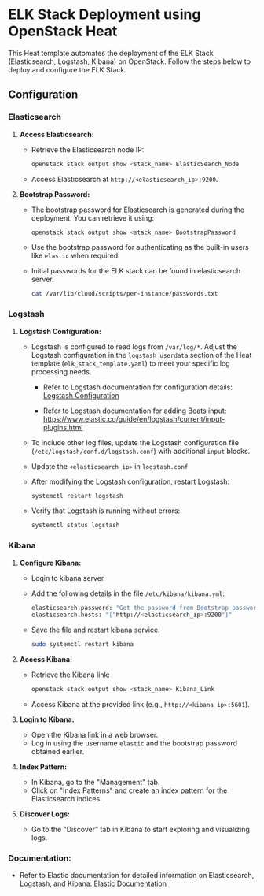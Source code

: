 # ELK Stack Deployment using OpenStack Heat

This Heat template automates the deployment of the ELK Stack (Elasticsearch, Logstash, Kibana) on OpenStack. Follow the steps below to deploy and configure the ELK Stack.

## Configuration

### Elasticsearch

1. **Access Elasticsearch:**
   - Retrieve the Elasticsearch node IP:

     ```bash
     openstack stack output show <stack_name> ElasticSearch_Node
     ```

   - Access Elasticsearch at `http://<elasticsearch_ip>:9200`.

2. **Bootstrap Password:**
   - The bootstrap password for Elasticsearch is generated during the deployment. You can retrieve it using:

     ```bash
     openstack stack output show <stack_name> BootstrapPassword
     ```

   - Use the bootstrap password for authenticating as the built-in users like `elastic` when required.

   - Initial passwords for the ELK stack can be found in elasticsearch server.
     ```bash
     cat /var/lib/cloud/scripts/per-instance/passwords.txt
     ```

### Logstash

1. **Logstash Configuration:**
   - Logstash is configured to read logs from `/var/log/*`. Adjust the Logstash configuration in the `logstash_userdata` section of the Heat template (`elk_stack_template.yaml`) to meet your specific log processing needs.

     - Refer to Logstash documentation for configuration details: [Logstash Configuration](https://www.elastic.co/guide/en/logstash/current/configuration.html)

     - Refer to Logstash documentation for adding Beats input: https://www.elastic.co/guide/en/logstash/current/input-plugins.html

   - To include other log files, update the Logstash configuration file (`/etc/logstash/conf.d/logstash.conf`) with additional `input` blocks.

   - Update the `<elasticsearch_ip>` in `logstash.conf`

   - After modifying the Logstash configuration, restart Logstash:

     ```bash
     systemctl restart logstash
     ```

   - Verify that Logstash is running without errors:

     ```bash
     systemctl status logstash
     ```

### Kibana

1. **Configure Kibana:**
   - Login to kibana server
   - Add the following details in the file `/etc/kibana/kibana.yml`:

     ```bash
     elasticsearch.password: "Get the password from Bootstrap passwords file, this password is Kibana_system password"
     elasticsearch.hosts: "["http://<elasticsearch_ip>:9200"]"
     ```
   - Save the file and restart kibana service.
     ```bash
     sudo systemctl restart kibana
     ```

2. **Access Kibana:**
   - Retrieve the Kibana link:

     ```bash
     openstack stack output show <stack_name> Kibana_Link
     ```

   - Access Kibana at the provided link (e.g., `http://<kibana_ip>:5601`).

3. **Login to Kibana:**
   - Open the Kibana link in a web browser.
   - Log in using the username `elastic` and the bootstrap password obtained earlier.

4. **Index Pattern:**
   - In Kibana, go to the "Management" tab.
   - Click on "Index Patterns" and create an index pattern for the Elasticsearch indices.

5. **Discover Logs:**
   - Go to the "Discover" tab in Kibana to start exploring and visualizing logs.

### Documentation:
   - Refer to Elastic documentation for detailed information on Elasticsearch, Logstash, and Kibana: [Elastic Documentation](https://www.elastic.co/guide/index.html)
